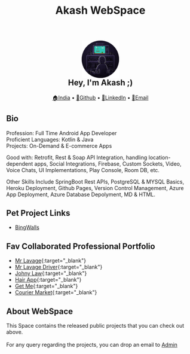 <p>
    <h1 align="center">
        Akash WebSpace
        <br><br>
    </h1>
</p>

<h2 align="center">
  <img align="middle" src="./assets/logo.png" width="20%" alt="Logo"/>
  <br>
  Hey, I'm Akash ;)
 </h2>

<p align="center">
    <a href="https://goo.gl/maps/Jpcw4dj7noGesmcB7" target="_blank">🏠India</a>
  • <a href="https://github.com/weapon172946/" target="_blank">🔗Github</a>
  • <a href="https://www.linkedin.com/in/akash172946" target="_blank">🔗LinkedIn</a>
  • <a href="mailto:akash@oyeakash.tech" target="_blank">📧Email</a>
</p>

## Bio
<p>Profession: Full Time Android App Developer<br>Proficient Languages: Kotlin &amp; Java<br>Projects: On-Demand &amp; E-commerce Apps</p>
<p>Good with: Retrofit, Rest &amp; Soap API Integration, handling location-dependent apps, Social Integrations, Firebase, Custom Sockets, Video, Voice Chats, UI Implementations, Play Console, Room DB, etc.&nbsp;</p>
<p>Other Skills Include SpringBoot Rest APIs, PostgreSQL & MYSQL Basics, Heroku Deployment, Github Pages, Version Control Management, Azure App Deployment, Azure Database Depolyment, MD &amp; HTML.</p>


## Pet Project Links

* <a href="/docs/bingwalls/home">BingWalls</a>


## Fav Collaborated Professional Portfolio

* [Mr Lavage](https://play.google.com/store/apps/details?id=com.mrlavage){:target="_blank"}
* [Mr Lavage Driver](https://play.google.com/store/apps/details?id=com.lavagedriver){:target="_blank"}
* [Johny Law](https://play.google.com/store/apps/details?id=com.johnyphillipslaw){:target="_blank"}
* [Hair App](https://play.google.com/store/apps/details?id=com.application.hairapp){:target="_blank"}
* [Get Me](https://play.google.com/store/apps/details?id=com.getme){:target="_blank"}
* [Courier Market](https://play.google.com/store/apps/details?id=test.appcourier){:target="_blank"}


## About WebSpace
This Space contains the released public projects that you can check out above.<br><br>
For any query regarding the projects, you can drop an email to [Admin](mailto:akash@oyeakash.tech)
